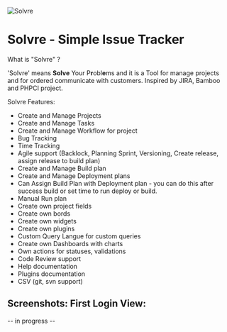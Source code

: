 
![ Solvre ](http://maveius.pl/img/solvre128.png)
# Solvre - Simple Issue Tracker

What is "Solvre" ?

'Solvre' means **Solve** Your P**r**obl**e**ms and it is a Tool for manage projects and for ordered communicate with customers.
Inspired by JIRA, Bamboo and PHPCI project.

Solvre Features:

- Create and Manage Projects
- Create and Manage Tasks
- Create and Manage Workflow for project
- Bug Tracking
- Time Tracking
- Agile support (Backlock, Planning Sprint, Versioning, Create release, assign release to build plan) 
- Create and Manage Build plan
- Create and Manage Deployment plans
- Can Assign Build Plan with Deployment plan - you can do this after success build or set time to run deploy or build.
- Manual Run plan
- Create own project fields
- Create own bords
- Create own widgets
- Create own plugins
- Custom Query Langue for custom queries
- Create own Dashboards with charts
- Own actions for statuses, validations
- Code Review support
- Help documentation
- Plugins documentation
- CSV (git, svn support)

## Screenshots: First Login View:
-- in progress --
